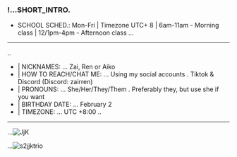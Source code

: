 ### !...SHORT_INTRO.

- SCHOOL SCHED.: Mon-Fri | Timezone UTC+ 8 |  6am-11am - Morning class | 12/1pm-4pm - Afternoon class
...
___
..
- | NICKNAMES: ...   Zai, Ren or Aiko
- | HOW TO REACH/CHAT ME: ...   Using my social accounts . Tiktok & Discord (Discord: zairren)
- | PRONOUNS: ...   She/Her/They/Them . Preferably they, but use she if you want
- | BIRTHDAY DATE: ...   February 2
- | TIMEZONE: ...   UTC +8:00
..
___

...![JjK](https://github.com/6illusions/KuroJenji/assets/148338376/81f70df3-fc87-4e47-8fc0-04dd4a40a0c5)


...![s2jjktrio](https://github.com/6illusions/KuroJenji/assets/148338376/9287c0f1-388f-419e-9d6a-defc96abacb1)


<!--
**go1qjo/go1qjo** is a ✨ _special_ ✨ repository because its `README.md` (this file) appears on your GitHub profile.

Here are some ideas to get you started:

- 🔭 I’m currently working on ...
- 🌱 I’m currently learning ...
- 👯 I’m looking to collaborate on ...
- 🤔 I’m looking for help with ...
- 💬 Ask me about ...
- 📫 How to reach me: ...
- 😄 Pronouns: ...
- ⚡ Fun fact: ...
-->
